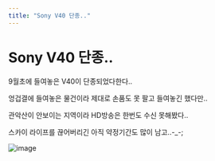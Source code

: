 ```yaml
---
title: "Sony V40 단종.."
---
```

# Sony V40 단종..

9월초에 들여놓은 V40이 단종되었다한다..

엉겁결에 들여놓은 물건이라 제대로 손품도 못 팔고 들여놓긴 했다만..

관악산이 안보이는 지역이라 HD방송은 한번도 수신 못해봤다..

스카이 라이프를 끊어버리긴 아직 약정기간도 많이 남고..-_-;

![image](cc4c43d54a5b1e683b40406b26abe624.png)

